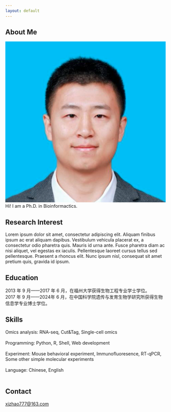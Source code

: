 ```yaml
---
layout: default
---
```


## About Me
<img class="profile-picture" src="profile-zxj.png">
Hi! I am a Ph.D. in Bioinformactics.

## Research Interest
Lorem ipsum dolor sit amet, consectetur adipiscing elit. Aliquam finibus ipsum ac erat aliquam dapibus. Vestibulum vehicula placerat ex, a consectetur odio pharetra quis. Mauris id urna ante. Fusce pharetra diam ac nisi aliquet, vel egestas ex iaculis. Pellentesque laoreet cursus tellus sed pellentesque. Praesent a rhoncus elit. Nunc ipsum nisl, consequat sit amet pretium quis, gravida id ipsum.

## Education
2013 年 9 月——2017 年 6 月，在福州大学获得生物工程专业学士学位。 <br>
2017 年 9 月——2024年 6 月，在中国科学院遗传与发育生物学研究所获得生物信息学专业博士学位。 <br>

## Skills
Omics analysis: RNA-seq, Cut&Tag, Single-cell omics <br><br>
Programming: Python, R, Shell, Web development <br><br>
Experiment: Mouse behavioral experiment, Immunofluoresence, RT-qPCR, Some other simple molecular experiments <br><br>
Language: Chinese, English <br><br>

## Contact
xjzhao777@163.com <br>
